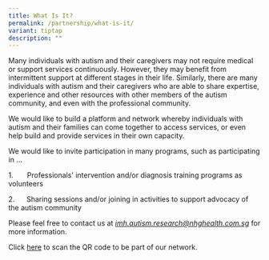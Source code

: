 ```yaml
---
title: What Is It?
permalink: /partnership/what-is-it/
variant: tiptap
description: ""
---
```

<p>Many individuals with autism and their caregivers may not require medical
or support services continuously. However, they may benefit from intermittent
support at different stages in their life. Similarly, there are many individuals
with autism and their caregivers who are able to share expertise, experience
and other resources with other members of the autism community, and even
with the professional community.</p>
<p>We would like to build a platform and network whereby individuals with
autism and their families can come together to access services, or even
help build and provide services in their own capacity.</p>
<p>We would like to invite participation in many programs, such as participating
in ...</p>
<p>1.&nbsp;&nbsp;&nbsp;&nbsp;&nbsp;&nbsp; Professionals' intervention and/or
diagnosis training programs as volunteers</p>
<p>2.&nbsp;&nbsp;&nbsp;&nbsp;&nbsp;&nbsp;Sharing sessions and/or joining
in activities to support advocacy of the autism community</p>
<p>Please feel free to contact us at <em><a href="mailto: imh.autism.research@nhghealth.com.sg" rel="noopener noreferrer nofollow" target="_blank">imh.autism.research@nhghealth.com.sg</a></em> for
more information.</p>
<p>Click <a href="https://www.asdcollaborative.sg/join-our-network-here/" rel="noopener nofollow" target="_blank">here</a> to
scan the QR code to be part of our network.</p>